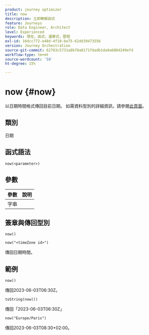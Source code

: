 ```yaml
---
product: journey optimizer
title: now
description: 立即瞭解函式
feature: Journeys
role: Data Engineer, Architect
level: Experienced
keywords: 現在，函式，運算式，歷程
exl-id: 16dcc772-e48d-4f10-be75-62dd39473556
version: Journey Orchestration
source-git-commit: 62783c5731a8b78a8171fdadb1da8a680d249efd
workflow-type: tm+mt
source-wordcount: '58'
ht-degree: 15%

---
```


# now {#now}

以日期時間格式傳回目前日期。 如需資料型別的詳細資訊，請參閱[此頁面](../expression/data-types.md)。

## 類別

日期

## 函式語法

`now(<parameter>)`

## 參數

| 參數 | 說明 |
|--- |--- |
| 字串 |  |

## 簽章與傳回型別

`now()`

`now("<timeZone id>")`

傳回日期時間。

## 範例

`now()`

傳回2023-06-03T06:30Z。

`toString(now())`

傳回「2023-06-03T06:30Z」

`now("Europe/Paris")`

傳回2023-06-03T08:30+02:00。
